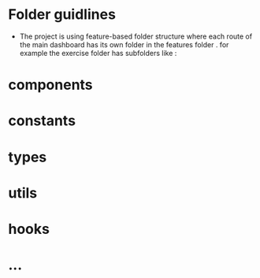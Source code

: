 # Folder guidlines

- The project is using feature-based folder structure where each route of the main dashboard has its own folder in the features folder . for example the exercise folder has subfolders like :
# components
# constants
# types
# utils
# hooks
# ...